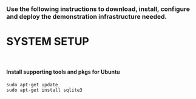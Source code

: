 ### Use the following instructions to download, install, configure and deploy the demonstration infrastructure needed.  


# SYSTEM SETUP 
</br>

#### Install supporting tools and pkgs for Ubuntu
```
sudo apt-get update
sudo apt-get install sqlite3
```

